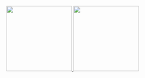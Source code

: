 <a href="https://github.com/Jnckk/MyProfile.git">
  <p align="left">
     <img height="175em" src="https://github-readme-stats-eight-theta.vercel.app/api?username=Jnckk&show_icons=true&theme=radical&hide=contribs"/>
     <img height="175em" src="https://github-readme-stats-eight-theta.vercel.app/api/top-langs/?username=Jnckk&show_icons=true&theme=radical&hide=contribs"/>
  </p>
